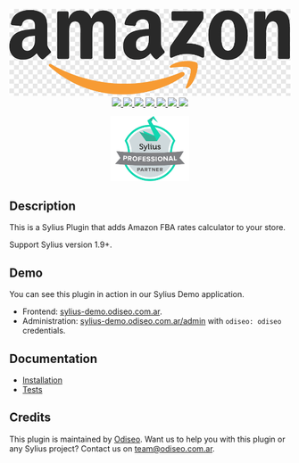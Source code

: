 <p align="center">
    <a href="https://sell.amazon.com/fulfillment-by-amazon" target="_blank" title="AmazonFBA">
        <img src="https://github.com/odiseoteam/SyliusAmazonFBAPlugin/blob/master/amazon-logo.png" alt="Amazon Logo" width="600px"/>
    </a>
    <br />
    <a href="https://packagist.org/packages/odiseoteam/sylius-amazon-fba-plugin" title="License" target="_blank">
        <img src="https://img.shields.io/packagist/l/odiseoteam/sylius-amazon-fba-plugin.svg" />
    </a>
    <a href="https://packagist.org/packages/odiseoteam/sylius-amazon-fba-plugin" title="Version" target="_blank">
        <img src="https://img.shields.io/packagist/v/odiseoteam/sylius-amazon-fba-plugin.svg" />
    </a>
    <a href="https://github.com/odiseoteam/SyliusAmazonFBAPlugin/actions" title="Build Status" target="_blank">
        <img src="https://img.shields.io/github/actions/workflow/status/odiseoteam/SyliusAmazonFBAPlugin/build.yml" />
    </a>
    <a href="https://scrutinizer-ci.com/g/odiseoteam/SyliusAmazonFBAPlugin/" title="Scrutinizer" target="_blank">
        <img src="https://img.shields.io/scrutinizer/g/odiseoteam/SyliusAmazonFBAPlugin.svg" />
    </a>
    <a href="https://packagist.org/packages/odiseoteam/sylius-amazon-fba-plugin" title="Total Downloads" target="_blank">
        <img src="https://poser.pugx.org/odiseoteam/sylius-amazon-fba-plugin/downloads" />
    </a>
    <a href="https://sylius-devs.slack.com" title="Slack" target="_blank">
        <img src="https://img.shields.io/badge/community%20chat-slack-FF1493.svg" />
    </a>
    <a href="https://odiseo.io/contact-us" title="Support" target="_blank">
        <img src="https://img.shields.io/badge/support-contact%20author-blue" />
    </a>
</p>
<p align="center"><a href="https://sylius.com/partners/odiseo/" target="_blank"><img src="https://github.com/odiseoteam/SyliusAmazonFBAPlugin/blob/master/badge-partner-by-sylius.png" width="140"></a></p>

## Description

This is a Sylius Plugin that adds Amazon FBA rates calculator to your store.

Support Sylius version 1.9+.

## Demo

You can see this plugin in action in our Sylius Demo application.

- Frontend: [sylius-demo.odiseo.com.ar](https://sylius-demo.odiseo.com.ar).
- Administration: [sylius-demo.odiseo.com.ar/admin](https://sylius-demo.odiseo.com.ar/admin) with `odiseo: odiseo` credentials.

## Documentation

- [Installation](doc/installation.md)
- [Tests](doc/tests.md)

## Credits

This plugin is maintained by <a href="https://odiseo.io">Odiseo</a>. Want us to help you with this plugin or any Sylius project? Contact us on <a href="mailto:team@odiseo.com.ar">team@odiseo.com.ar</a>.
